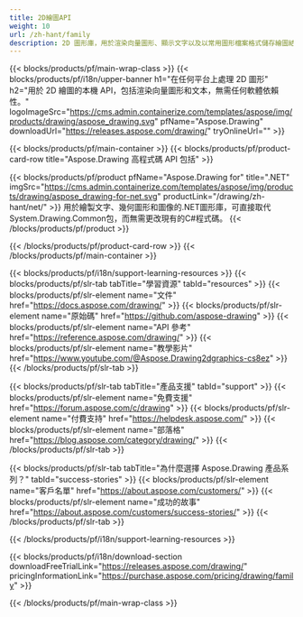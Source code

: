 ```yaml
---
title: 2D繪圖API
weight: 10
url: /zh-hant/family
description: 2D 圖形庫，用於渲染向量圖形、顯示文字以及以常用圖形檔案格式儲存繪圖結果
---
```


{{< blocks/products/pf/main-wrap-class >}}
{{< blocks/products/pf/i18n/upper-banner h1="在任何平台上處理 2D 圖形" h2="用於 2D 繪圖的本機 API，包括渲染向量圖形和文本，無需任何軟體依賴性。" logoImageSrc="https://cms.admin.containerize.com/templates/aspose/img/products/drawing/aspose_drawing.svg" pfName="Aspose.Drawing" downloadUrl="https://releases.aspose.com/drawing/" tryOnlineUrl="" >}}

{{< blocks/products/pf/main-container >}}
{{< blocks/products/pf/product-card-row title="Aspose.Drawing 高程式碼 API 包括" >}}

{{< blocks/products/pf/product pfName="Aspose.Drawing for" title=".NET" imgSrc="https://cms.admin.containerize.com/templates/aspose/img/products/drawing/aspose_drawing-for-net.svg" productLink="/drawing/zh-hant/net/" >}}
用於繪製文字、幾何圖形和圖像的.NET圖形庫，可直接取代System.Drawing.Common包，而無需更改現有的C#程式碼。
{{< /blocks/products/pf/product >}}

{{< /blocks/products/pf/product-card-row >}}
{{< /blocks/products/pf/main-container >}}

{{< blocks/products/pf/i18n/support-learning-resources >}}
{{< blocks/products/pf/slr-tab tabTitle="學習資源" tabId="resources" >}}
{{< blocks/products/pf/slr-element name="文件" href="https://docs.aspose.com/drawing/" >}}
{{< blocks/products/pf/slr-element name="原始碼" href="https://github.com/aspose-drawing" >}}
{{< blocks/products/pf/slr-element name="API 參考" href="https://reference.aspose.com/drawing/" >}}
{{< blocks/products/pf/slr-element name="教學影片" href="https://www.youtube.com/@Aspose.Drawing2dgraphics-cs8ez" >}}
{{< /blocks/products/pf/slr-tab >}}

{{< blocks/products/pf/slr-tab tabTitle="產品支援" tabId="support" >}}
{{< blocks/products/pf/slr-element name="免費支援" href="https://forum.aspose.com/c/drawing" >}}
{{< blocks/products/pf/slr-element name="付費支持" href="https://helpdesk.aspose.com/" >}}
{{< blocks/products/pf/slr-element name="部落格" href="https://blog.aspose.com/category/drawing/" >}}
{{< /blocks/products/pf/slr-tab >}}

{{< blocks/products/pf/slr-tab tabTitle="為什麼選擇 Aspose.Drawing 產品系列？" tabId="success-stories" >}}
{{< blocks/products/pf/slr-element name="客戶名單" href="https://about.aspose.com/customers/" >}}
{{< blocks/products/pf/slr-element name="成功的故事" href="https://about.aspose.com/customers/success-stories/" >}}
{{< /blocks/products/pf/slr-tab >}}

{{< /blocks/products/pf/i18n/support-learning-resources >}}

{{< blocks/products/pf/i18n/download-section downloadFreeTrialLink="https://releases.aspose.com/drawing/" pricingInformationLink="https://purchase.aspose.com/pricing/drawing/family" >}}

{{< /blocks/products/pf/main-wrap-class >}}
